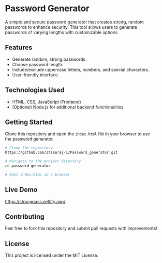# Password Generator     
    
A simple and secure password generator that creates strong, random passwords to enhance security. This tool allows users to generate passwords of varying lengths with customizable options.
  
## Features    
- Generate random, strong passwords.  
- Choose password length. 
- Include/exclude uppercase letters, numbers, and special characters.   
- User-friendly interface.
 
## Technologies Used
- HTML, CSS, JavaScript (Frontend)
- (Optional) Node.js for additional backend functionalities

## Getting Started
Clone this repository and open the `index.html` file in your browser to use the password generator.

```sh
# Clone the repository
https://github.com/Itssuraj-1/Password_generator.git 

# Navigate to the project directory
cd password-generator

# Open index.html in a browser
```

## Live Demo
https://strongpass.netlify.app/

## Contributing
Feel free to fork this repository and submit pull requests with improvements!

## License
This project is licensed under the MIT License.

